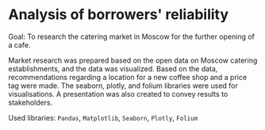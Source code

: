 # Analysis of borrowers' reliability

Goal: To research the catering market in Moscow for the further opening of a cafe.  

Market research was prepared based on the open data on Moscow catering establishments, and the data was visualized. 
Based on the data, recommendations regarding a location for a new coffee shop and a price tag were made. 
The seaborn, plotly, and folium libraries were used for visualisations. A presentation was also created to convey results to stakeholders.   

Used libraries: `Pandas`, `Matplotlib`, `Seaborn`, `Plotly`, `Folium`
